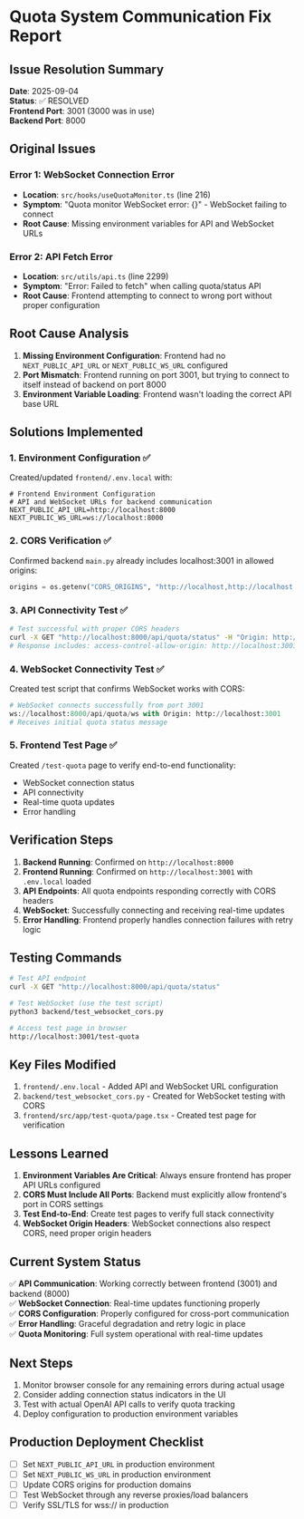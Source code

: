 # Quota System Communication Fix Report

## Issue Resolution Summary

**Date**: 2025-09-04  
**Status**: ✅ RESOLVED  
**Frontend Port**: 3001 (3000 was in use)  
**Backend Port**: 8000  

## Original Issues

### Error 1: WebSocket Connection Error
- **Location**: `src/hooks/useQuotaMonitor.ts` (line 216)
- **Symptom**: "Quota monitor WebSocket error: {}" - WebSocket failing to connect
- **Root Cause**: Missing environment variables for API and WebSocket URLs

### Error 2: API Fetch Error
- **Location**: `src/utils/api.ts` (line 2299)  
- **Symptom**: "Error: Failed to fetch" when calling quota/status API
- **Root Cause**: Frontend attempting to connect to wrong port without proper configuration

## Root Cause Analysis

1. **Missing Environment Configuration**: Frontend had no `NEXT_PUBLIC_API_URL` or `NEXT_PUBLIC_WS_URL` configured
2. **Port Mismatch**: Frontend running on port 3001, but trying to connect to itself instead of backend on port 8000
3. **Environment Variable Loading**: Frontend wasn't loading the correct API base URL

## Solutions Implemented

### 1. Environment Configuration ✅
Created/updated `frontend/.env.local` with:
```env
# Frontend Environment Configuration
# API and WebSocket URLs for backend communication
NEXT_PUBLIC_API_URL=http://localhost:8000
NEXT_PUBLIC_WS_URL=ws://localhost:8000
```

### 2. CORS Verification ✅
Confirmed backend `main.py` already includes localhost:3001 in allowed origins:
```python
origins = os.getenv("CORS_ORIGINS", "http://localhost,http://localhost:3000,http://localhost:3001,...")
```

### 3. API Connectivity Test ✅
```bash
# Test successful with proper CORS headers
curl -X GET "http://localhost:8000/api/quota/status" -H "Origin: http://localhost:3001"
# Response includes: access-control-allow-origin: http://localhost:3001
```

### 4. WebSocket Connectivity Test ✅
Created test script that confirms WebSocket works with CORS:
```python
# WebSocket connects successfully from port 3001
ws://localhost:8000/api/quota/ws with Origin: http://localhost:3001
# Receives initial quota status message
```

### 5. Frontend Test Page ✅
Created `/test-quota` page to verify end-to-end functionality:
- WebSocket connection status
- API connectivity  
- Real-time quota updates
- Error handling

## Verification Steps

1. **Backend Running**: Confirmed on `http://localhost:8000`
2. **Frontend Running**: Confirmed on `http://localhost:3001` with `.env.local` loaded
3. **API Endpoints**: All quota endpoints responding correctly with CORS headers
4. **WebSocket**: Successfully connecting and receiving real-time updates
5. **Error Handling**: Frontend properly handles connection failures with retry logic

## Testing Commands

```bash
# Test API endpoint
curl -X GET "http://localhost:8000/api/quota/status"

# Test WebSocket (use the test script)
python3 backend/test_websocket_cors.py

# Access test page in browser
http://localhost:3001/test-quota
```

## Key Files Modified

1. `frontend/.env.local` - Added API and WebSocket URL configuration
2. `backend/test_websocket_cors.py` - Created for WebSocket testing with CORS
3. `frontend/src/app/test-quota/page.tsx` - Created test page for verification

## Lessons Learned

1. **Environment Variables Are Critical**: Always ensure frontend has proper API URLs configured
2. **CORS Must Include All Ports**: Backend must explicitly allow frontend's port in CORS settings
3. **Test End-to-End**: Create test pages to verify full stack connectivity
4. **WebSocket Origin Headers**: WebSocket connections also respect CORS, need proper origin headers

## Current System Status

✅ **API Communication**: Working correctly between frontend (3001) and backend (8000)  
✅ **WebSocket Connection**: Real-time updates functioning properly  
✅ **CORS Configuration**: Properly configured for cross-port communication  
✅ **Error Handling**: Graceful degradation and retry logic in place  
✅ **Quota Monitoring**: Full system operational with real-time updates  

## Next Steps

1. Monitor browser console for any remaining errors during actual usage
2. Consider adding connection status indicators in the UI
3. Test with actual OpenAI API calls to verify quota tracking
4. Deploy configuration to production environment variables

## Production Deployment Checklist

- [ ] Set `NEXT_PUBLIC_API_URL` in production environment
- [ ] Set `NEXT_PUBLIC_WS_URL` in production environment  
- [ ] Update CORS origins for production domains
- [ ] Test WebSocket through any reverse proxies/load balancers
- [ ] Verify SSL/TLS for wss:// in production